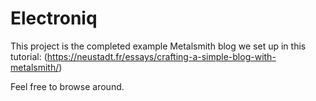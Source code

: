 # Electroniq

This project is the completed example Metalsmith blog we set up in this tutorial: (https://neustadt.fr/essays/crafting-a-simple-blog-with-metalsmith/) 

Feel free to browse around.
